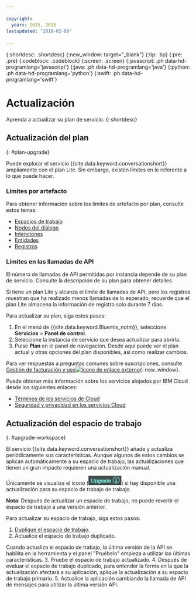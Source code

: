 ```yaml
---

copyright:
  years: 2015, 2018
lastupdated: "2018-02-09"

---
```


{:shortdesc: .shortdesc}
{:new_window: target="_blank"}
{:tip: .tip}
{:pre: .pre}
{:codeblock: .codeblock}
{:screen: .screen}
{:javascript: .ph data-hd-programlang='javascript'}
{:java: .ph data-hd-programlang='java'}
{:python: .ph data-hd-programlang='python'}
{:swift: .ph data-hd-programlang='swift'}

# Actualización

Aprenda a actualizar su plan de servicio.
{: shortdesc}

## Actualización del plan
{: #plan-upgrade}

Puede explorar el servicio {{site.data.keyword.conversationshort}} ampliamente con el plan Lite. Sin embargo, existen límites en lo referente a lo que puede hacer.


### Límites por artefacto
Para obtener información sobre los límites de artefacto por plan, consulte estos temas:

- [Espacios de trabajo](configure-workspace.html#workspace-limits)
- [Nodos del diálogo](dialog-build.html#dialog-node-limits)
- [Intenciones](intents.html#intent-limits)
- [Entidades](entities.html#entity-limits)
- [Registros](logs_convo.html#log-limits)

### Límites en las llamadas de API
El número de llamadas de API permitidas por instancia depende de su plan de servicio. Consulte la descripción de su plan para obtener detalles.

Si tiene un plan Lite y alcanza el límite de llamadas de API, pero los registros muestran que ha realizado menos llamadas de lo esperado, recuerde que el plan Lite almacena la información de registro solo durante 7 días.

Para actualizar su plan, siga estos pasos:

1.  En el menú de {{site.data.keyword.Bluemix_notm}}, seleccione **Servicios** > **Panel de control**.
1.  Seleccione la instancia de servicio que desea actualizar para abrirla.
1.  Pulse **Plan** en el panel de navegación.
   Desde aquí puede ver el plan actual y otras opciones del plan disponibles, así como realizar cambios.

Para ver respuestas a preguntas comunes sobre suscripciones, consulte [Gestión de facturación y uso![Icono de enlace externo](../../icons/launch-glyph.svg "Icono de enlace externo")](/docs/billing-usage/how_charged.html){: new_window}.

Puede obtener más información sobre los servicios alojados por IBM Cloud desde los siguientes enlaces:

- [Términos de los servicios de Cloud](http://www.ibm.com/software/sla/sladb.nsf/sla/saas)
- [Seguridad y privacidad en los servicios Cloud](http://www.ibm.com/software/sla/sladb.nsf/sla/csdsp)

## Actualización del espacio de trabajo
{: #upgrade-workspace}

El servicio {{site.data.keyword.conversationshort}} añade y actualiza periódicamente sus características. Aunque algunos de estos cambios se aplican automáticamente a su espacio de trabajo, las actualizaciones que tienen un gran impacto requieren una actualización manual.


Únicamente se visualiza el icono (![Icono actualizar](images/upgrade.png)) si hay disponible una actualización para su espacio de trabajo de trabajo. 

**Nota**: Después de actualizar un espacio de trabajo, no puede revertir el espacio de trabajo a una versión anterior.

Para actualizar su espacio de trabajo, siga estos pasos:
1.  [Duplique el espacio de trabajo](configure-workspace.html#exporting-and-copying-workspaces).
2.  Actualice el espacio de trabajo duplicado.

Cuando actualiza el espacio de trabajo, la última versión de la API se habilita en la herramienta y el panel "Pruébelo" empieza a utilizar las últimas características.
3.  Pruebe el espacio de trabajo actualizado.
4.  Después de evaluar el espacio de trabajo duplicado, para entender la forma en la que la actualización afectará a su aplicación, aplique la actualización a su espacio de trabajo primario. 
5.  Actualice la aplicación cambiando la llamada de API de mensajes para utilizar la última versión API. 
